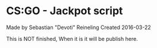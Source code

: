# CS:GO - Jackpot script
Made by Sebastian "Devoti" Reineling
Created 2016-03-22

This is NOT finished, When it is it will be publish here.
